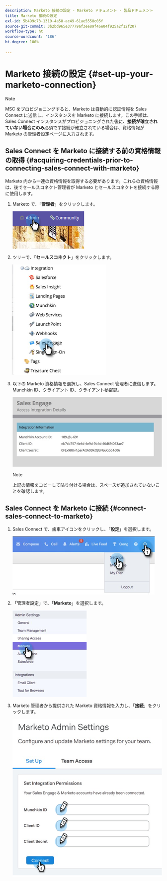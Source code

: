 ```yaml
---
description: Marketo 接続の設定 - Marketo ドキュメント - 製品ドキュメント
title: Marketo 接続の設定
exl-id: 5b499c73-1319-4a58-ac49-61ae5558c05f
source-git-commit: 3b2bd965e37779af3ee89f46e04f925a2f12f207
workflow-type: ht
source-wordcount: '186'
ht-degree: 100%

---
```


# Marketo 接続の設定 {#set-up-your-marketo-connection}

>[!NOTE]
>
>MSC をプロビジョニングすると、Marketo は自動的に認証情報を Sales Connect に送信し、インスタンスを Marketo に接続します。この手順は、Sales Connect インスタンスがプロビジョニングされた後に、**接続が確立されていない場合にのみ**&#x200B;必須です接続が確立されている場合は、資格情報が Marketo の管理者設定ページに入力されます。

## Sales Connect を Marketo に接続する前の資格情報の取得 {#acquiring-credentials-prior-to-connecting-sales-connect-with-marketo}

Marketo 内から一連の資格情報を取得する必要があります。これらの資格情報は、後でセールスコネクト管理者が Marketo とセールスコネクトを接続する際に使用します。

1. Marketo で、「**管理者**」をクリックします。

   ![](assets/manually-set-up-your-marketo-connection-1.png)

1. ツリーで、「**セールスコネクト**」をクリックします。

   ![](assets/manually-set-up-your-marketo-connection-2.png)

1. 以下の Marketo 資格情報を選択し、Sales Connect 管理者に送信します。Munchkin ID、クライアント ID、クライアント秘密鍵。

   ![](assets/manually-set-up-your-marketo-connection-3.jpg)

   >[!NOTE]
   >
   >上記の情報をコピーして貼り付ける場合は、スペースが追加されていないことを確認します。

## Sales Connect を Marketo に接続 {#connect-sales-connect-to-marketo}

1. Sales Connect で、歯車アイコンをクリックし、「**設定**」を選択します。

   ![](assets/manually-set-up-your-marketo-connection-4.png)

1. 「管理者設定」で、「**Marketo**」を選択します。

   ![](assets/manually-set-up-your-marketo-connection-5.png)

1. Marketo 管理者から提供された Marketo 資格情報を入力し、「**接続**」をクリックします。

   ![](assets/manually-set-up-your-marketo-connection-6.png)
